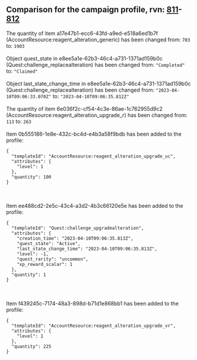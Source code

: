 ## Comparison for the campaign profile, rvn: [811](https://github.com/PRO100KatYT/FortniteProfileRevisions/tree/main/profiles/campaign/811%20campaign.json)-[812](https://github.com/PRO100KatYT/FortniteProfileRevisions/tree/main/profiles/campaign/812%20campaign.json)

The quantity of item a17e47b1-ecc6-43fd-a9ed-e518a6ed1b7f (AccountResource:reagent_alteration_generic) has been changed from: `703` to: `1903`
<br><br>
Object quest_state in e8ee5a1e-62b3-46c4-a731-1371ad159b0c (Quest:challenge_replacealteration) has been changed from: `"Completed"` to: `"Claimed"`
<br><br>
Object last_state_change_time in e8ee5a1e-62b3-46c4-a731-1371ad159b0c (Quest:challenge_replacealteration) has been changed from: `"2023-04-10T09:06:33.070Z"` to: `"2023-04-10T09:06:35.812Z"`
<br><br>
The quantity of item 6e036f2c-cf54-4c3e-86ae-1c762955d9c2 (AccountResource:reagent_alteration_upgrade_r) has been changed from: `113` to: `263`
<br><br>
Item 0b555186-1e8e-432c-bc4d-e4b3a58f9bdb has been added to the profile:

```
{
  "templateId": "AccountResource:reagent_alteration_upgrade_uc",
  "attributes": {
    "level": 1
  },
  "quantity": 100
}
```

<br><br>
Item ee488cd2-2e5c-43c4-a3d2-4b3c66120e5e has been added to the profile:

```
{
  "templateId": "Quest:challenge_upgradealteration",
  "attributes": {
    "creation_time": "2023-04-10T09:06:35.813Z",
    "quest_state": "Active",
    "last_state_change_time": "2023-04-10T09:06:35.813Z",
    "level": -1,
    "quest_rarity": "uncommon",
    "xp_reward_scalar": 1
  },
  "quantity": 1
}
```

<br><br>
Item f439245c-7174-48a3-898d-b71d1e868bb1 has been added to the profile:

```
{
  "templateId": "AccountResource:reagent_alteration_upgrade_vr",
  "attributes": {
    "level": 1
  },
  "quantity": 225
}
```

<br><br>
